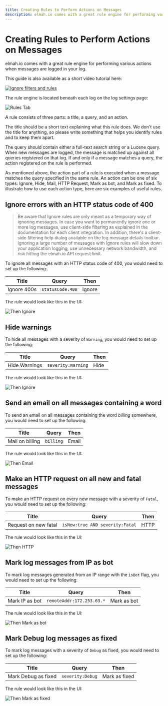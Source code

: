 ```yaml
---
title: Creating Rules to Perform Actions on Messages
description: elmah.io comes with a great rule engine for performing various actions when messages are logged in your log. Learn about how to set them up here.
---
```


# Creating Rules to Perform Actions on Messages

elmah.io comes with a great rule engine for performing various actions when messages are logged in your log.

This guide is also available as a short video tutorial here:

<a class="video-box" data-fancybox="" href="https://www.youtube.com/watch?v=TLzQNX4MFkE&amp;autoplay=1&amp;rel=0" title="Ignore filters and rules">
  <img class="no-lightbox" src="../images/tour/ignore-filters-and-rules.jpg" alt="Ignore filters and rules" />
  <i class="fad fa-play-circle"></i>
</a>

The rule engine is located beneath each log on the log settings page:

![Rules Tab](images/rulestab-v2.png)

A rule consists of three parts: a title, a query, and an action.

The title should be a short text explaining what this rule does. We don't use the title for anything, so please write something that helps you identify rules and to keep them apart.

The query should contain either a full-text search string or a Lucene query. When new messages are logged, the message is matched up against all queries registered on that log. If and only if a message matches a query, the action registered on the rule is performed.

As mentioned above, the action part of a rule is executed when a message matches the query specified in the same rule. An action can be one of six types: Ignore, Hide, Mail, HTTP Request, Mark as bot, and Mark as fixed. To illustrate how to use each action type, here are six examples of useful rules.

## Ignore errors with an HTTP status code of 400

> Be aware that Ignore rules are only meant as a temporary way of ignoring messages. In case you want to permanently ignore one or more log messages, use client-side filtering as explained in the documentation for each client integration. In addition, there's a client-side filtering help dialog available on the log message details toolbar. Ignoring a large number of messages with Ignore rules will slow down your application logging, use unnecessary network bandwidth, and risk hitting the elmah.io API request limit.

To ignore all messages with an HTTP status code of 400, you would need to set up the following:

| Title | Query | Then |
|---|---|---|
| Ignore 400s | `statusCode:400` | Ignore |

The rule would look like this in the UI:

![Then Ignore](images/thenignore-v2.png)

## Hide warnings

To hide all messages with a severity of `Warning`, you would need to set up the following:

| Title | Query | Then |
|---|---|---|
| Hide Warnings | `severity:Warning` | Hide |

The rule would look like this in the UI:

![Then Ignore](images/thenhide-v2.png)

## Send an email on all messages containing a word

To send an email on all messages containing the word _billing_ somewhere, you would need to set up the following:

| Title | Query | Then |
|---|---|---|
| Mail on billing | `billing` | Email |

The rule would look like this in the UI:

![Then Email](images/thenemail-v2.png)

## Make an HTTP request on all new and fatal messages

To make an HTTP request on every new message with a severity of `Fatal`, you would need to set up the following:

| Title | Query | Then |
|---|---|---|
| Request on new fatal | `isNew:true AND severity:Fatal` | HTTP |

The rule would look like this in the UI:

![Then HTTP](images/thenhttp-v2.png)

## Mark log messages from IP as bot

To mark log messages generated from an IP range with the `isBot` flag, you would need to set up the following:

| Title | Query | Then |
|---|---|---|
| Mark IP as bot | `remoteAddr:172.253.63.*` | Mark as bot |

The rule would look like this in the UI:

![Then Mark as bot](images/thenmarkasbot.png)

## Mark Debug log messages as fixed

To mark log messages with a severity of `Debug` as fixed, you would need to set up the following:

| Title | Query | Then |
|---|---|---|
| Mark Debug as fixed | `severity:Debug` | Mark as fixed |

The rule would look like this in the UI:

![Then Mark as fixed](images/thenmarkasfixed.png)